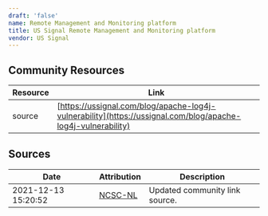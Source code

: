 ```yaml
---
draft: 'false'
name: Remote Management and Monitoring platform
title: US Signal Remote Management and Monitoring platform
vendor: US Signal
---
```



## Community Resources
| Resource | Link |
| --- | --- |
| source | [https://ussignal.com/blog/apache-log4j-vulnerability](https://ussignal.com/blog/apache-log4j-vulnerability) |


## Sources
| Date | Attribution | Description |
| --- | --- | --- |
| 2021-12-13 15:20:52 | [NCSC-NL](https://github.com/NCSC-NL/log4shell/blob/main/software/README.md) | Updated community link source.  |
